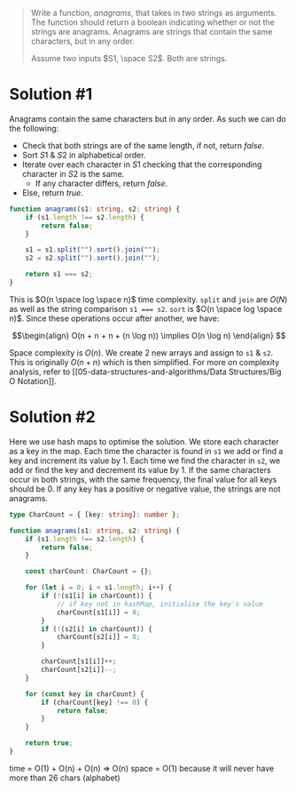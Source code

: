 > Write a function, _anagrams_, that takes in two strings as arguments. The function should return a boolean indicating whether or not the strings are anagrams. Anagrams are strings that contain the same characters, but in any order.
> 
> Assume two inputs $S1, \space S2$. Both are strings.
# Solution #1
Anagrams contain the same characters but in any order. As such we can do the following:
- Check that both strings are of the same length, if not, return *false*.
- Sort $S1$ & $S2$ in alphabetical order.
- Iterate over each character in $S1$ checking that the corresponding character in $S2$ is the same.
	- If any character differs, return *false*.
- Else, return *true*.

```ts
function anagrams(s1: string, s2: string) {
    if (s1.length !== s2.length) {
        return false;
    }

    s1 = s1.split("").sort().join("");
    s2 = s2.split("").sort().join("");

    return s1 === s2;
}
```

This is $O(n \space log \space n)$ time complexity. `split` and `join` are $O(N)$ as well as the string comparison `s1 === s2`.
`sort` is $O(n \space log \space n)$. Since these operations occur after another, we have:

$$\begin{align}
O(n + n + n + (n \log n)) \implies O(n \log n)
\end{align}
$$

Space complexity is $O(n)$. We create 2 new arrays and assign to `s1` & `s2`. This is originally $O(n + n)$ which is then simplified. For more on complexity analysis, refer to [[05-data-structures-and-algorithms/Data Structures/Big O Notation]].

# Solution #2
Here we use hash maps to optimise the solution. We store each character as a key in the map. Each time the character is found in `s1` we add or find a key and increment its value by 1. Each time we find the character in `s2`, we add or find the key and decrement its value by 1.
If the same characters occur in both strings, with the same frequency, the final value for all keys should be 0. If any key has a positive or negative value, the strings are not anagrams.
```ts
type CharCount = { [key: string]: number };

function anagrams(s1: string, s2: string) {
    if (s1.length !== s2.length) {
        return false;
    }

    const charCount: CharCount = {};

    for (let i = 0; i < s1.length; i++) {
        if (!(s1[i] in charCount)) {
	        // if key not in hashMap, initialise the key's value
            charCount[s1[i]] = 0;
        }
        if (!(s2[i] in charCount)) {
            charCount[s2[i]] = 0;
        }

        charCount[s1[i]]++;
        charCount[s2[i]]--;
    }

    for (const key in charCount) {
        if (charCount[key] !== 0) {
            return false;
        }
    }

    return true;
}
```

time = O(1) + O(n) + O(n) => O(n)
space = O(1) because it will never have more than 26 chars (alphabet)

